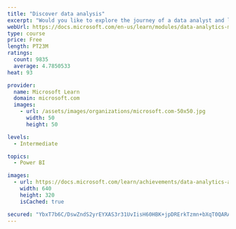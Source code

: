 ```yaml
---
title: "Discover data analysis"
excerpt: "Would you like to explore the journey of a data analyst and learn how a data analyst tells a story with data? In this module, you will explore the different roles in data and learn the different tasks of a data analyst."
webUrl: https://docs.microsoft.com/en-us/learn/modules/data-analytics-microsoft/
type: course
price: Free
length: PT23M
ratings:
  count: 9835
  average: 4.7850533
heat: 93

provider:
  name: Microsoft Learn
  domain: microsoft.com
  images:
    - url: /assets/images/organizations/microsoft.com-50x50.jpg
      width: 50
      height: 50

levels:
  - Intermediate

topics:
  - Power BI

images:
  - url: https://docs.microsoft.com/learn/achievements/data-analytics-and-microsoft-social.png
    width: 640
    height: 320
    isCached: true

secured: "YbxT7b6C/DswZndS2yrEYXAS3r31UvIisH60HBK+jpDRErkTzmn+bXqT0QARAUpxbMxKHgNXB3eMVQpzNZHAna+V3cfDC5CzSH54xnDb/FFKk74ACU5WBzekSvqo9Hk+yQ9FSzhBLG4exGnAYvPw5vLN09g7lkgw1QbUEiOUM/ysPzv4YojnrCZ4bQniOII07vPWKs/zrCRa8L/obgEnh+lZHG0XUAEFiAa9PRg9HtN7tj5DCfiwM5ox52cuJzi71c3osu9ieMvC1O7fCIWGk2qdnIh6ttH58kzRH8QE6UeewVF3s2QyqSWerd17PRwIIuzQ/EIi/semL1GIHTHS/3+8aaUtIsHcQcsPbnkobNK2OUPjC5v1EsizJv0YGveAAd83ZbUQPpjhMnrkEst8WBYVnzl9AHZBlrJkqrvxzk0=;4SNqAzAn7fLHeTRjHQexQg=="
---
```


